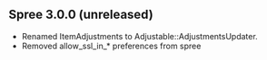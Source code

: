 ## Spree 3.0.0 (unreleased) ##

* Renamed ItemAdjustments to Adjustable::AdjustmentsUpdater.
* Removed allow_ssl_in_* preferences from spree
